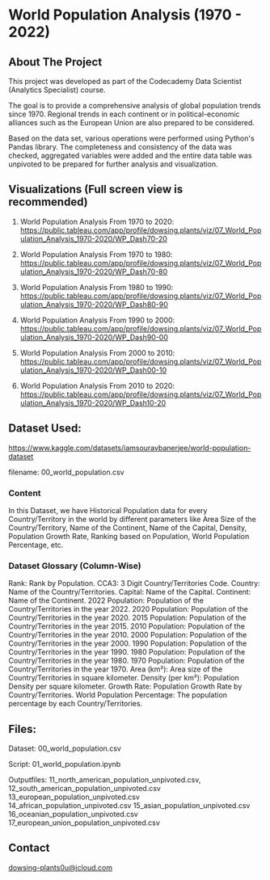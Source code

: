 # World Population Analysis (1970 - 2022)
 
## About The Project
This project was developed as part of the Codecademy Data Scientist (Analytics Specialist) course.

The goal is to provide a comprehensive analysis of global population trends since 1970. Regional trends in each continent or in political-economic alliances such as the European Union are also prepared to be considered.

Based on the data set, various operations were performed using Python's Pandas library. The completeness and consistency of the data was checked, aggregated variables were added and the entire data table was unpivoted to be prepared for further analysis and visualization.

## Visualizations (Full screen view is recommended)
1) World Population Analysis From 1970 to 2020:
    https://public.tableau.com/app/profile/dowsing.plants/viz/07_World_Population_Analysis_1970-2020/WP_Dash70-20

2) World Population Analysis From 1970 to 1980:
    https://public.tableau.com/app/profile/dowsing.plants/viz/07_World_Population_Analysis_1970-2020/WP_Dash70-80

3) World Population Analysis From 1980 to 1990:
    https://public.tableau.com/app/profile/dowsing.plants/viz/07_World_Population_Analysis_1970-2020/WP_Dash80-90

4) World Population Analysis From 1990 to 2000:
    https://public.tableau.com/app/profile/dowsing.plants/viz/07_World_Population_Analysis_1970-2020/WP_Dash90-00

5) World Population Analysis From 2000 to 2010:
    https://public.tableau.com/app/profile/dowsing.plants/viz/07_World_Population_Analysis_1970-2020/WP_Dash00-10

6) World Population Analysis From 2010 to 2020:
    https://public.tableau.com/app/profile/dowsing.plants/viz/07_World_Population_Analysis_1970-2020/WP_Dash10-20

## Dataset Used:
https://www.kaggle.com/datasets/iamsouravbanerjee/world-population-dataset

filename:   00_world_population.csv

### Content
In this Dataset, we have Historical Population data for every Country/Territory in the world by different parameters like Area Size of the Country/Territory, Name of the Continent, Name of the Capital, Density, Population Growth Rate, Ranking based on Population, World Population Percentage, etc.

### Dataset Glossary (Column-Wise)

Rank: Rank by Population.
CCA3: 3 Digit Country/Territories Code.
Country: Name of the Country/Territories.
Capital: Name of the Capital.
Continent: Name of the Continent.
2022 Population: Population of the Country/Territories in the year 2022.
2020 Population: Population of the Country/Territories in the year 2020.
2015 Population: Population of the Country/Territories in the year 2015.
2010 Population: Population of the Country/Territories in the year 2010.
2000 Population: Population of the Country/Territories in the year 2000.
1990 Population: Population of the Country/Territories in the year 1990.
1980 Population: Population of the Country/Territories in the year 1980.
1970 Population: Population of the Country/Territories in the year 1970.
Area (km²): Area size of the Country/Territories in square kilometer.
Density (per km²): Population Density per square kilometer.
Growth Rate: Population Growth Rate by Country/Territories.
World Population Percentage: The population percentage by each Country/Territories.

## Files:
Dataset:        00_world_population.csv

Script:         01_world_population.ipynb

Outputfiles:    11_north_american_population_unpivoted.csv,
                12_south_american_population_unpivoted.csv
                13_european_population_unpivoted.csv
                14_african_population_unpivoted.csv
                15_asian_population_unpivoted.csv
                16_oceanian_population_unpivoted.csv
                17_european_union_population_unpivoted.csv

## Contact
dowsing-plants0u@icloud.com
